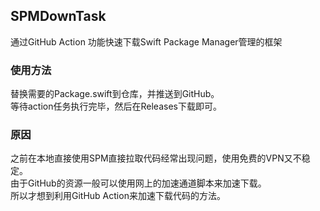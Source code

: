 ## SPMDownTask
通过GitHub Action 功能快速下载Swift Package Manager管理的框架

### 使用方法
替换需要的Package.swift到仓库，并推送到GitHub。\
等待action任务执行完毕，然后在Releases下载即可。

### 原因
之前在本地直接使用SPM直接拉取代码经常出现问题，使用免费的VPN又不稳定。 \
由于GitHub的资源一般可以使用网上的加速通道脚本来加速下载。\
所以才想到利用GitHub Action来加速下载代码的方法。

